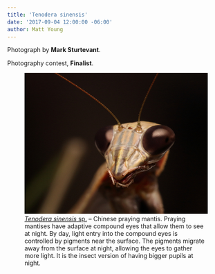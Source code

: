 ```yaml
---
title: 'Tenodera sinensis'
date: '2017-09-04 12:00:00 -06:00'
author: Matt Young
---
```

Photograph by **Mark Sturtevant**.

Photography contest, **Finalist**.
<figure>
<img src="/uploads/2017/Sturtevant.Tenodera_sinensis.jpg" alt="Praying mantis"/>
<figcaption>
<a href="https://en.wikipedia.org/wiki/Mantis"><i>Tenodera sinensis</i> sp.</a> &ndash; Chinese praying mantis. Praying mantises have adaptive compound eyes that allow them to see at night. By day, light entry into the compound eyes is controlled by pigments near the surface. The pigments migrate away from the surface at night, allowing the eyes to gather more light. It is the insect version of having bigger pupils at night. 
</figcaption>
</figure>

